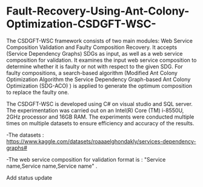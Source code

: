 # Fault-Recovery-Using-Ant-Colony-Optimization-CSDGFT-WSC-
The CSDGFT-WSC framework consists of two main modules: Web Service Composition Validation and Faulty Composition Recovery. It accepts (Service Dependency Graphs) SDGs as input, as well as a web service composition for validation. It examines the input web service composition to determine whether it is faulty or not with respect to the given SDG. For faulty compositions, a search-based algorithm (Modified Ant Colony Optimization Algorithm the Service Dependency Graph-based Ant Colony Optimization (SDG-ACO) ) is applied to generate the optimum composition to replace the faulty one.

The CSDGFT-WSC is developed using C# on visual studio and SQL server. The experimentation was carried out on an Intel(R) Core (TM) i-8550U, 2GHz processor and 16GB RAM. The experiments were conducted multiple times on multiple datasets to ensure efficiency and accuracy of the results. 

-The datasets : https://www.kaggle.com/datasets/roaaaelghondakly/services-dependency-graphs#

-The web service composition for validation format is : "Service name,Service name,Service name" .

Add status update

